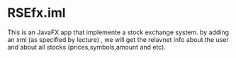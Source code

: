 # RSEfx.iml

This is an JavaFX app that implemente a stock exchange system.
by adding an xml (as specified by lecture) , we will get the relavnet info about the user and about all stocks (prices,symbols,amount and etc).
